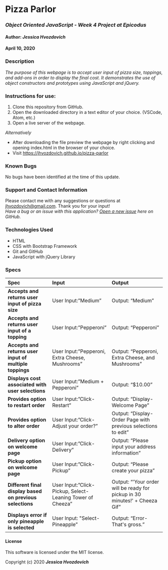 # **Pizza Parlor**

### _Object Oriented JavaScript - Week 4 Project at Epicodus_

#### Author: **_Jessica Hvozdovich_**
#### April 10, 2020

### Description

_The purpose of this webpage is to accept user input of pizza size, toppings, and add-ons in order to display the final cost. It demonstrates the use of object constructors and prototypes using JavaScript and jQuery._

### Instructions for use:

1. Clone this repository from GitHub.
2. Open the downloaded directory in a text editor of your choice.
  (VSCode, Atom, etc.)
3. Open a live server of the webpage.

_Alternatively_
* After downloading the file preview the webpage by right clicking and opening index.html in the browser of your choice.
* Visit https://jhvozdovich.github.io/pizza-parlor

### Known Bugs

No bugs have been identified at the time of this update.

### Support and Contact Information

Please contact me with any suggestions or questions at jhvozdovich@gmail.com. Thank you for your input!  
_Have a bug or an issue with this application? [Open a new issue](https://github.com/jhvozdovich/pizza-parlor/issues) here on GitHub._

### Technologies Used

* HTML
* CSS with Bootstrap Framework
* Git and GitHub
* JavaScript with jQuery Library

### Specs
| Spec | Input | Output |
| :------------- | :------------- | :------------- |
| **Accepts and returns user input of pizza size** | User Input:”Medium” | Output: “Medium” |
| **Accepts and returns user input of a topping** | User Input:”Pepperoni” | Output: “Pepperoni” |
| **Accepts and returns user input of multiple toppings** | User Input:”Pepperoni, Extra Cheese, Mushrooms” | Output: “Pepperoni, Extra Cheese, and Mushrooms” |
| **Displays cost associated with user selections** | User Input:”Medium + Pepperoni” | Output: “$10.00” |
| **Provides option to restart order** | User Input:”Click-Restart” | Output: “Display-Welcome Page” |
| **Provides option to alter order** | User Input:”Click-Adjust your order?” | Output: “Display-Order Page with previous selections to edit” |
| **Delivery option on welcome page** | User Input:”Click-Delivery” | Output: “Please input your address information” |
| **Pickup option on welcome page** | User Input:”Click-Pickup” | Output: “Please create your pizza” |
| **Different final display based on previous selections** | User Input:”Click-Pickup, Select-Leaning Tower of Cheeza” | Output: “'Your order will be ready for pickup in 30 minutes!' + Cheeza Gif” |
| **Displays error if only pineapple is selected** | User Input: "Select-Pineapple” | Output: “Error-That's gross.” |


#### License

This software is licensed under the MIT license.

Copyright (c) 2020 **_Jessica Hvozdovich_**